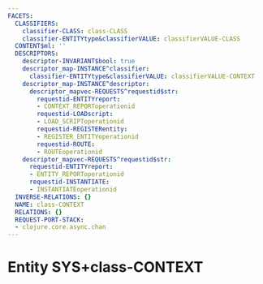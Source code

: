 ```yaml
---
FACETS:
  CLASSIFIERS:
    classifier-CLASS: class-CLASS
    classifier-ENTITYtype&classifierVALUE: classifierVALUE-CLASS
  CONTENT$ml: ''
  DESCRIPTORS:
    descriptor-INVARIANT$bool: true
    descriptor_map-INSTANCE^classifier:
      classifier-ENTITYtype&classifierVALUE: classifierVALUE-CONTEXT
    descriptor_map-INSTANCE^descriptor:
      descriptor_mapvec-REQUESTS^requestid$str:
        requestid-ENTITYreport:
        - CONTEXT_REPORToperationid
        requestid-LOADscript:
        - LOAD_SCRIPToperationid
        requestid-REGISTERentity:
        - REGISTER_ENTITYoperationid
        requestid-ROUTE:
        - ROUTEoperationid
    descriptor_mapvec-REQUESTS^requestid$str:
      requestid-ENTITYreport:
      - ENTITY_REPORToperationid
      requestid-INSTANTIATE:
      - INSTANTIATEoperationid
  INVERSE-RELATIONS: {}
  NAME: class-CONTEXT
  RELATIONS: {}
  REQUEST-PORT-STACK:
  - clojure.core.async.chan
---
```

# Entity SYS+class-CONTEXT

